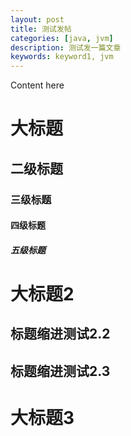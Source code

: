 ```yaml
---
layout: post
title: 测试发帖
categories: [java, jvm]
description: 测试发一篇文章
keywords: keyword1, jvm
---
```


Content here

# 大标题

## 二级标题

### 三级标题

#### 四级标题

##### 五级标题

# 大标题2

## 标题缩进测试2.2

## 标题缩进测试2.3



# 大标题3